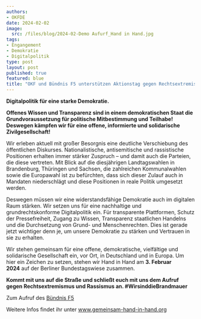 ```yaml
---
authors:
- OKFDE
date: 2024-02-02
image: 
  src: /files/blog/2024-02-Demo Aufurf_Hand in Hand.jpg
tags:
- Engangement
- Demokratie
- Digitalpolitik
type: post
layout: post
published: true
featured: blue
title: "OKF und Bündnis F5 unterstützen Aktionstag gegen Rechtsextremismus und Rassismus"
---
```


**Digitalpolitik für eine starke Demokratie.**

**Offenes Wissen und Transparenz sind in einem demokratischen Staat die Grundvoraussetzung für politische Mitbestimmung und Teilhabe! Deswegen kämpfen wir für eine offene, informierte und solidarische Zivilgesellschaft!**

Wir erleben aktuell mit großer Besorgnis eine deutliche Verschiebung des öffentlichen Diskurses. Nationalistische, antisemitische und rassistische Positionen erhalten immer stärker Zuspruch – und damit auch die Parteien, die diese vertreten. Mit Blick auf die diesjährigen Landtagswahlen in Brandenburg, Thüringen und Sachsen, die zahlreichen Kommunalwahlen sowie die Europawahl ist zu befürchten, dass sich dieser Zulauf auch in Mandaten niederschlägt und diese Positionen in reale Politik umgesetzt werden.

Deswegen müssen wir eine widerstandsfähige Demokratie auch im digitalen Raum stärken. Wir setzen uns für eine nachhaltige und grundrechtskonforme Digitalpolitik ein. Für transparente Plattformen, Schutz der Pressefreiheit, Zugang zu Wissen, Transparenz staatlichen Handelns und die Durchsetzung von Grund- und Menschenrechten. Dies ist gerade jetzt wichtiger denn je, um unsere Demokratie zu stärken und Vertrauen in sie zu erhalten.


Wir stehen gemeinsam für eine offene, demokratische, vielfältige und solidarische Gesellschaft ein, vor Ort, in Deutschland und in Europa. Um hier ein Zeichen zu setzen, stehen wir Hand in Hand am **3. Februar 2024** auf der Berliner Bundestagswiese zusammen.

**Kommt mit uns auf die Straße und schließt euch mit uns dem Aufruf gegen Rechtsextremismus und Rassismus an. #WirsinddieBrandmauer**



Zum Aufruf des [Bündnis F5](https://buendnis-f5.de/publikationen/2024-02-01-resilientedemokratie)

Weitere Infos findet ihr unter www.gemeinsam-hand-in-hand.org


